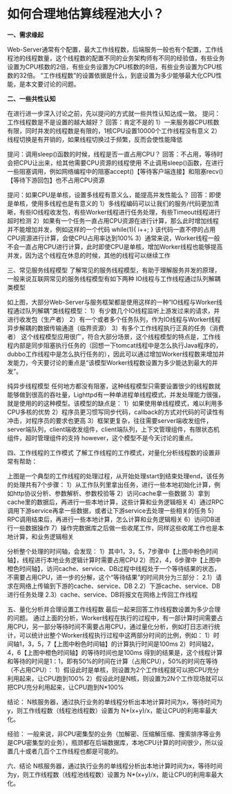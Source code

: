 # 如何合理地估算线程池大小？

**一、需求缘起**

Web-Server通常有个配置，最大工作线程数，后端服务一般也有个配置，工作线程池的线程数量，这个线程数的配置不同的业务架构师有不同的经验值，有些业务设置为CPU核数的2倍，有些业务设置为CPU核数的8倍，有些业务设置为CPU核数的32倍。
“工作线程数”的设置依据是什么，到底设置为多少能够最大化CPU性能，是本文要讨论的问题。
 
**二、一些共性认知**

在进行进一步深入讨论之前，先以提问的方式就一些共性认知达成一致。
提问：工作线程数是不是设置的越大越好？
回答：肯定不是的
1）一来服务器CPU核数有限，同时并发的线程数是有限的，1核CPU设置10000个工作线程没有意义
2）线程切换是有开销的，如果线程切换过于频繁，反而会使性能降低
 
提问：调用sleep()函数的时候，线程是否一直占用CPU？
回答：不占用，等待时会把CPU让出来，给其他需要CPU资源的线程使用
不止调用sleep()函数，在进行一些阻塞调用，例如网络编程中的阻塞accept()【等待客户端连接】和阻塞recv()【等待下游回包】也不占用CPU资源
 
提问：如果CPU是单核，设置多线程有意义么，能提高并发性能么？
回答：即使是单核，使用多线程也是有意义的
1）多线程编码可以让我们的服务/代码更加清晰，有些IO线程收发包，有些Worker线程进行任务处理，有些Timeout线程进行超时检测
2）如果有一个任务一直占用CPU资源在进行计算，那么此时增加线程并不能增加并发，例如这样的一个代码
 while(1){ i++; }
该代码一直不停的占用CPU资源进行计算，会使CPU占用率达到100%
3）通常来说，Worker线程一般不会一直占用CPU进行计算，此时即使CPU是单核，增加Worker线程也能够提高并发，因为这个线程在休息的时候，其他的线程可以继续工作
 
三、常见服务线程模型
了解常见的服务线程模型，有助于理解服务并发的原理，一般来说互联网常见的服务线程模型有如下两种
IO线程与工作线程通过队列解耦类模型

如上图，大部分Web-Server与服务框架都是使用这样的一种“IO线程与Worker线程通过队列解耦”类线程模型：
1）有少数几个IO线程监听上游发过来的请求，并进行收发包（生产者）
2）有一个或者多个任务队列，作为IO线程与Worker线程异步解耦的数据传输通道（临界资源）
3）有多个工作线程执行正真的任务（消费者）
这个线程模型应用很广，符合大部分场景，这个线程模型的特点是，工作线程内部是同步阻塞执行任务的（回想一下tomcat线程中是怎么执行Java程序的，dubbo工作线程中是怎么执行任务的），因此可以通过增加Worker线程数来增加并发能力，今天要讨论的重点是“该模型Worker线程数设置为多少能达到最大的并发”。
 
纯异步线程模型
任何地方都没有阻塞，这种线程模型只需要设置很少的线程数就能够做到很高的吞吐量，Lighttpd有一种单进程单线程模式，并发处理能力很强，就是使用的的这种模型。该模型的缺点是：
1）如果使用单线程模式，难以利用多CPU多核的优势
2）程序员更习惯写同步代码，callback的方式对代码的可读性有冲击，对程序员的要求也更高
3）框架更复杂，往往需要server端收发组件，server端队列，client端收发组件，client端队列，上下文管理组件，有限状态机组件，超时管理组件的支持
however，这个模型不是今天讨论的重点。
 
四、工作线程的工作模式
了解工作线程的工作模式，对量化分析线程数的设置非常有帮助：

上图是一个典型的工作线程的处理过程，从开始处理start到结束处理end，该任务的处理共有7个步骤：
1）从工作队列里拿出任务，进行一些本地初始化计算，例如http协议分析、参数解析、参数校验等
2）访问cache拿一些数据
3）拿到cache里的数据后，再进行一些本地计算，这些计算和业务逻辑相关
4）通过RPC调用下游service再拿一些数据，或者让下游service去处理一些相关的任务
5）RPC调用结束后，再进行一些本地计算，怎么计算和业务逻辑相关
6）访问DB进行一些数据操作
7）操作完数据库之后做一些收尾工作，同样这些收尾工作也是本地计算，和业务逻辑相关
 
分析整个处理的时间轴，会发现：
1）其中1，3，5，7步骤中【上图中粉色时间轴】，线程进行本地业务逻辑计算时需要占用CPU
2）而2，4，6步骤中【上图中橙色时间轴】，访问cache、service、DB过程中线程处于一个等待结果的状态，不需要占用CPU，进一步的分解，这个“等待结果”的时间共分为三部分：
2.1）请求在网络上传输到下游的cache、service、DB
2.2）下游cache、service、DB进行任务处理
2.3）cache、service、DB将报文在网络上传回工作线程
 
五、量化分析并合理设置工作线程数
最后一起来回答工作线程数设置为多少合理的问题。
通过上面的分析，Worker线程在执行的过程中，有一部计算时间需要占用CPU，另一部分等待时间不需要占用CPU，通过量化分析，例如打日志进行统计，可以统计出整个Worker线程执行过程中这两部分时间的比例，例如：
1）时间轴1，3，5，7【上图中粉色时间轴】的计算执行时间是100ms
2）时间轴2，4，6【上图中橙色时间轴】的等待时间也是100ms
得到的结果是，这个线程计算和等待的时间是1：1，即有50%的时间在计算（占用CPU），50%的时间在等待（不占用CPU）：
1）假设此时是单核，则设置为2个工作线程就可以把CPU充分利用起来，让CPU跑到100%
2）假设此时是N核，则设置为2N个工作现场就可以把CPU充分利用起来，让CPU跑到N*100%
 
结论：
N核服务器，通过执行业务的单线程分析出本地计算时间为x，等待时间为y，则工作线程数（线程池线程数）设置为 N*(x+y)/x，能让CPU的利用率最大化。
 
经验：
一般来说，非CPU密集型的业务（加解密、压缩解压缩、搜索排序等业务是CPU密集型的业务），瓶颈都在后端数据库，本地CPU计算的时间很少，所以设置几十或者几百个工作线程也都是可能的。
 
六、结论
N核服务器，通过执行业务的单线程分析出本地计算时间为x，等待时间为y，则工作线程数（线程池线程数）设置为 N*(x+y)/x，能让CPU的利用率最大化。